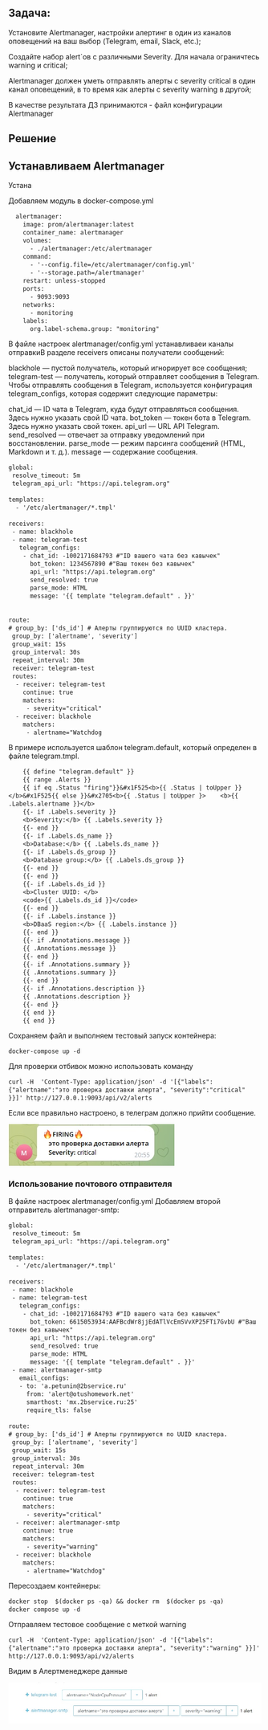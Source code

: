 ## Задача:
Установите Alertmanager, настройки алертинг в один из каналов оповещений на ваш выбор (Telegram, email, Slack, etc.);

Создайте набор alert`ов с различными Severity. Для начала ограничтесь warning и critical;

Alertmanager должен уметь отправлять алерты с severity critical в один канал оповещений, в то время как алерты с severity warning в другой;

В качестве результата ДЗ принимаются - файл конфигурации Alertmanager

## Решение 

## Устанавливаем Alertmanager 
Устана


Добавляем модуль в docker-compose.yml

````
  alertmanager:
    image: prom/alertmanager:latest
    container_name: alertmanager
    volumes:
      - ./alertmanager:/etc/alertmanager
    command:
      - '--config.file=/etc/alertmanager/config.yml'
      - '--storage.path=/alertmanager'
    restart: unless-stopped
    ports:
      - 9093:9093
    networks:
      - monitoring
    labels:
      org.label-schema.group: "monitoring"
````

В файле настроек alertmanager/config.yml устанавливаеи каналы отправкиВ разделе receivers описаны получатели сообщений:

blackhole —  пустой получатель, который игнорирует все сообщения;
telegram-test — получатель, который отправляет сообщения в Telegram.
Чтобы отправлять сообщения в Telegram, используется конфигурация telegram_configs, которая содержит следующие параметры:

chat_id — ID чата в Telegram, куда будут отправляться сообщения. Здесь нужно указать свой ID чата.
bot_token — токен бота в Telegram. Здесь нужно указать свой токен.
api_url — URL API Telegram.
send_resolved — отвечает за отправку уведомлений при восстановлении.
parse_mode — режим парсинга сообщений (HTML, Markdown и т. д.).
message — содержание сообщения. 


````
global:
 resolve_timeout: 5m
 telegram_api_url: "https://api.telegram.org"

templates:
  - '/etc/alertmanager/*.tmpl'

receivers:
 - name: blackhole
 - name: telegram-test
   telegram_configs:
    - chat_id: -1002171684793 #"ID вашего чата без кавычек"
      bot_token: 1234567890 #"Ваш токен без кавычек"
      api_url: "https://api.telegram.org"
      send_resolved: true
      parse_mode: HTML
      message: '{{ template "telegram.default" . }}'


route:
# group_by: ['ds_id'] # Алерты группируются по UUID кластера.
 group_by: ['alertname', 'severity']
 group_wait: 15s
 group_interval: 30s
 repeat_interval: 30m
 receiver: telegram-test
 routes:
  - receiver: telegram-test
    continue: true
    matchers:
     - severity="critical"
  - receiver: blackhole
    matchers:
     - alertname="Watchdog
````

В примере используется шаблон telegram.default, который определен в файле telegram.tmpl.

````
    {{ define "telegram.default" }}
    {{ range .Alerts }}
    {{ if eq .Status "firing"}}&#x1F525<b>{{ .Status | toUpper }}</b>&#x1F525{{ else }}&#x2705<b>{{ .Status | toUpper }>    <b>{{ .Labels.alertname }}</b>
    {{- if .Labels.severity }}
    <b>Severity:</b> {{ .Labels.severity }}
    {{- end }}
    {{- if .Labels.ds_name }}
    <b>Database:</b> {{ .Labels.ds_name }}
    {{- if .Labels.ds_group }}
    <b>Database group:</b> {{ .Labels.ds_group }}
    {{- end }}
    {{- end }}
    {{- if .Labels.ds_id }}
    <b>Cluster UUID: </b>
    <code>{{ .Labels.ds_id }}</code>
    {{- end }}
    {{- if .Labels.instance }}
    <b>DBaaS region:</b> {{ .Labels.instance }}
    {{- end }}
    {{- if .Annotations.message }}
    {{ .Annotations.message }}
    {{- end }}
    {{- if .Annotations.summary }}
    {{ .Annotations.summary }}
    {{- end }}
    {{- if .Annotations.description }}
    {{ .Annotations.description }}
    {{- end }}
    {{ end }}
    {{ end }}
````

Сохраняем файл и выполняем тестовый запуск контейнера:

````
docker-compose up -d
````

Для проверки отбивок можно использовать команду

````
curl -H  'Content-Type: application/json' -d '[{"labels":{"alertname":"это проверка доставки алерта", "severity":"critical" }}]' http://127.0.0.1:9093/api/v2/alerts
````
Если все правильно настроено, в телеграм должно прийти сообщение.

![Alt text](../img/telega_alert.jpg?raw=true "telega_alert")


### Использование почтового отправителя

В файле настроек alertmanager/config.yml Добавляем второй отправитель alertmanager-smtp:

````
global:
 resolve_timeout: 5m
 telegram_api_url: "https://api.telegram.org"

templates:
  - '/etc/alertmanager/*.tmpl'

receivers:
 - name: blackhole
 - name: telegram-test
   telegram_configs:
    - chat_id: -1002171684793 #"ID вашего чата без кавычек"
      bot_token: 6615053934:AAFBcdWr8jjEdATlVcEmSVvXP25FTi7GvbU #"Ваш токен без кавычек"
      api_url: "https://api.telegram.org"
      send_resolved: true
      parse_mode: HTML
      message: '{{ template "telegram.default" . }}'
 - name: alertmanager-smtp
   email_configs:
   - to: 'a.petunin@2bservice.ru'
     from: 'alert@otushomework.net'
     smarthost: 'mx.2bservice.ru:25'
     require_tls: false

route:
# group_by: ['ds_id'] # Алерты группируются по UUID кластера.
 group_by: ['alertname', 'severity']
 group_wait: 15s
 group_interval: 30s
 repeat_interval: 30m
 receiver: telegram-test
 routes:
  - receiver: telegram-test
    continue: true
    matchers:
     - severity="critical"
  - receiver: alertmanager-smtp
    continue: true
    matchers:
     - severity="warning"
  - receiver: blackhole
    matchers:
     - alertname="Watchdog"
````

Пересоздаем контейнеры:

````
docker stop  $(docker ps -qa) && docker rm  $(docker ps -qa)
docker compose up -d
````

Отправляем тестовое сообщение с меткой warning

````
curl -H  'Content-Type: application/json' -d '[{"labels":{"alertname":"это проверка доставки алерта", "severity":"warning" }}]' http://127.0.0.1:9093/api/v2/alerts
````
Видим в Алертменеджере данные 

![Alt text](../img/smtp_alert.jpg?raw=true "smtp_alert")
